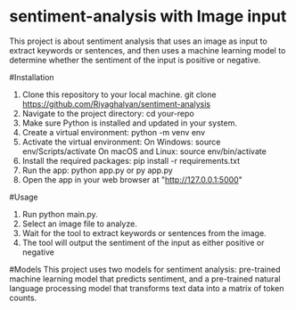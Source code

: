 # sentiment-analysis with Image input

This project is about sentiment analysis that uses an image as input to extract keywords or sentences, and then uses a machine learning model to determine whether the sentiment of the input is positive or negative.

#Installation
1. Clone this repository to your local machine. git clone https://github.com/Riyaghalyan/sentiment-analysis
2. Navigate to the project directory: cd your-repo
3. Make sure Python is installed and updated in your system.
4. Create a virtual environment: python -m venv env
5. Activate the virtual environment:
  On Windows: source env/Scripts/activate
  On macOS and Linux: source env/bin/activate
6. Install the required packages: pip install -r requirements.txt
7. Run the app: python app.py or py app.py
8. Open the app in your web browser at "http://127.0.0.1:5000"


#Usage
1. Run python main.py.
2. Select an image file to analyze.
3. Wait for the tool to extract keywords or sentences from the image.
4. The tool will output the sentiment of the input as either positive or negative

#Models
This project uses two models for sentiment analysis: pre-trained machine learning model that predicts sentiment, and a pre-trained natural language processing model that transforms text data into a matrix of token counts.


